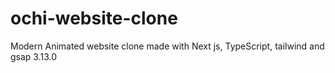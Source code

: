 # ochi-website-clone
Modern Animated website clone made with Next js, TypeScript, tailwind and gsap 3.13.0
